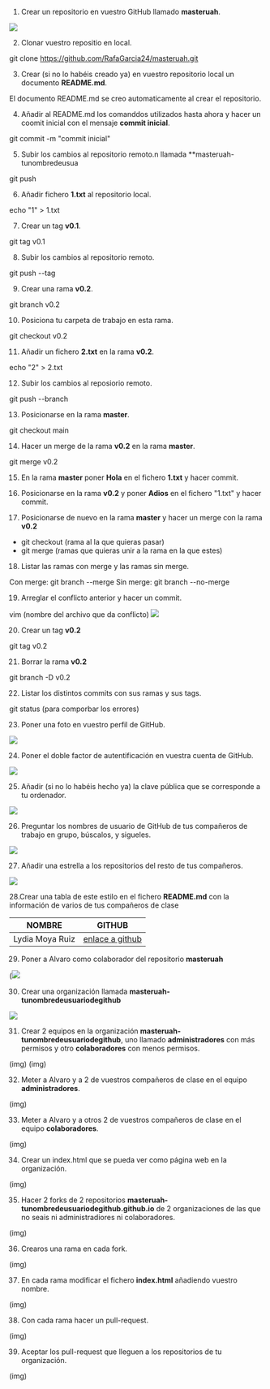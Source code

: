 1. Crear un repositorio en vuestro GitHub llamado **masteruah**.

<img src="./img/1.png"/>

2. Clonar vuestro repositio en local.

git clone https://github.com/RafaGarcia24/masteruah.git

3. Crear (si no lo habéis creado ya) en vuestro repositorio local
  un documento **README.md**. 
 
El documento README.md se creo automaticamente al crear el repositorio.

4. Añadir al README.md los comanddos utilizados hasta ahora
  y hacer un coomit inicial con el mensaje **commit inicial**.
  
git commit -m "commit inicial"

5. Subir los cambios al repositorio remoto.n llamada **masteruah-tunombredeusua

git push

6. Añadir fichero **1.txt** al repositorio local.

echo "1" > 1.txt

7. Crear un tag **v0.1**.
  
git tag v0.1

8. Subir los cambios al repositorio remoto.

git push --tag

9. Crear una rama **v0.2**.

git branch v0.2

10. Posiciona tu carpeta de trabajo en esta rama.

git checkout v0.2

11. Añadir un fichero **2.txt** en la rama **v0.2**.

echo "2" > 2.txt

12. Subir los cambios al reposiorio remoto.

git push --branch

13. Posicionarse en la rama **master**.

git checkout main

14. Hacer un merge de la rama **v0.2** en la rama **master**.

git merge v0.2

15. En la rama **master** poner **Hola** en el fichero **1.txt** y hacer commit.

16. Posicionarse en la rama **v0.2** y poner **Adios** en el fichero "1.txt" y hacer commit.

17. Posicionarse de nuevo en la rama **master** y hacer un merge con la rama **v0.2**

+ git checkout (rama al la que quieras pasar)
+ git merge (ramas que quieras unir a la rama en la que estes)

18. Listar las ramas con merge y las ramas sin merge.

Con merge: git branch --merge
Sin merge: git branch --no-merge

19. Arreglar el conflicto anterior y hacer un commit.

vim (nombre del archivo que da conflicto)
<img src="./img/2.png"/>

20. Crear un tag **v0.2**

git tag v0.2

21. Borrar la rama **v0.2**

git branch -D v0.2

22. Listar los distintos commits con sus ramas y sus tags.

git status (para comporbar los errores)

23. Poner una foto en vuestro perfil de GitHub.

<img src="./img/3.png"/>

24. Poner el doble factor de autentificación en vuestra cuenta de GitHub.

<img src="./img/4.png"/>

25. Añadir (si no lo habéis hecho ya) la clave pública que se corresponde a tu ordenador.

<img src="./img/5.png"/>

26. Preguntar los nombres de usuario de GitHub de tus compañeros de trabajo en grupo, búscalos, y sigueles.

<img src="./img/6.png"/>

27. Añadir una estrella a los repositorios del resto de tus compañeros.

<img src="./img/7.png"/>

28.Crear una tabla de este estilo en el fichero **README.md** con la información
  de varios de tus compañeros de clase

|        NOMBRE          |                           GITHUB                        |
|------------------------|---------------------------------------------------------|
| Lydia Moya Ruiz | [enlace a github](https://github.com/lydiamoyar/masteruah.git) |

29. Poner a Alvaro como colaborador
  del repositorio **masteruah**
  
  (<img src="./img/8b.png"/>

30. Crear una organización llamada **masteruah-tunombredeusuariodegithub**

<img src="./img/9.png"/>

31. Crear 2 equipos en la organización **masteruah-tunombredeusuariodegithub**,
  uno llamado **administradores** con más permisos y otro **colaboradores** con menos permisos.

(img)
(img)

32. Meter a Alvaro y a 2 de vuestros
  compañeros de clase en el equipo **administradores**.

(img)

33. Meter a Alvaro y a otros 2 de vuestros
  compañeros de clase en el equipo **colaboradores**.

(img)

34. Crear un index.html que se pueda ver como página web en la organización.

(img)

35. Hacer 2 forks de 2 repositorios **masteruah-tunombredeusuariodegithub.github.io**
  de 2 organizaciones de las que no seais ni administradiores ni colaboradores.
  
  (img)

36. Crearos una rama en cada fork.

(img)

37. En cada rama modificar el fichero **index.html** añadiendo vuestro nombre.

(img)

38. Con cada rama hacer un pull-request.

(img)

39. Aceptar los pull-request que lleguen a los repositorios de tu organización.

(img)
